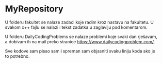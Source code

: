 # MyRepository

U folderu fakultet se nalaze zadaci koje radim kroz nastavu na fakultetu. 
U svakom c++ fajlu se nalazi i tekst zadatka u zaglavlju pod komentarom.

U folderu DailyCodingProblems se nalaze problemi koje svaki dan rješavam, a dobivam ih na mail preko 
stranice https://www.dailycodingproblem.com/.

Sve kodove sam pisao sam i spreman sam objasniti svaku liniju koda ako je to potrebno.
